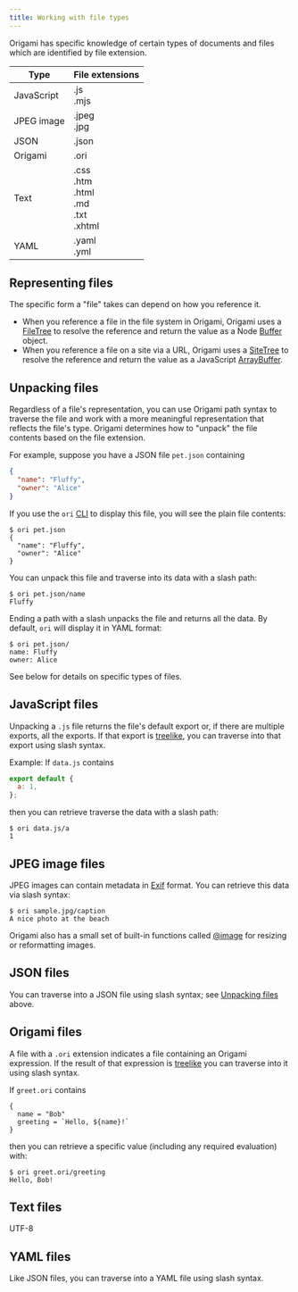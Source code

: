 ```yaml
---
title: Working with file types
---
```


Origami has specific knowledge of certain types of documents and files which are identified by file extension.

| Type       | File extensions                                |
| ---------- | ---------------------------------------------- |
| JavaScript | .js<br>.mjs                                    |
| JPEG image | .jpeg<br>.jpg                                  |
| JSON       | .json                                          |
| Origami    | .ori                                           |
| Text       | .css<br>.htm<br>.html<br>.md<br>.txt<br>.xhtml |
| YAML       | .yaml<br>.yml                                  |

## Representing files

The specific form a "file" takes can depend on how you reference it.

- When you reference a file in the file system in Origami, Origami uses a [FileTree](/async-tree/FileTree.html) to resolve the reference and return the value as a Node [Buffer](https://nodejs.org/api/buffer.html) object.
- When you reference a file on a site via a URL, Origami uses a [SiteTree](/async-tree/SiteTree.html) to resolve the reference and return the value as a JavaScript [ArrayBuffer](https://developer.mozilla.org/en-US/docs/Web/JavaScript/Reference/Global_Objects/ArrayBuffer).

## Unpacking files

Regardless of a file's representation, you can use Origami path syntax to traverse the file and work with a more meaningful representation that reflects the file's type. Origami determines how to "unpack" the file contents based on the file extension.

For example, suppose you have a JSON file `pet.json` containing

```json
{
  "name": "Fluffy",
  "owner": "Alice"
}
```

If you use the `ori` [CLI](/cli) to display this file, you will see the plain file contents:

```console
$ ori pet.json
{
  "name": "Fluffy",
  "owner": "Alice"
}
```

You can unpack this file and traverse into its data with a slash path:

```console
$ ori pet.json/name
Fluffy
```

Ending a path with a slash unpacks the file and returns all the data. By default, `ori` will display it in YAML format:

```console
$ ori pet.json/
name: Fluffy
owner: Alice
```

See below for details on specific types of files.

## JavaScript files

Unpacking a `.js` file returns the file's default export or, if there are multiple exports, all the exports. If that export is [treelike](/async-tree/treelike), you can traverse into that export using slash syntax.

Example: If `data.js` contains

```js
export default {
  a: 1,
};
```

then you can retrieve traverse the data with a slash path:

```console
$ ori data.js/a
1
```

## JPEG image files

JPEG images can contain metadata in [Exif](https://en.wikipedia.org/wiki/Exif) format. You can retrieve this data via slash syntax:

```console
$ ori sample.jpg/caption
A nice photo at the beach
```

Origami also has a small set of built-in functions called [@image](/builtins/@image.html) for resizing or reformatting images.

## JSON files

You can traverse into a JSON file using slash syntax; see [Unpacking files](#unpacking-files) above.

## Origami files

A file with a `.ori` extension indicates a file containing an Origami expression. If the result of that expression is [treelike](/async-tree/treelike) you can traverse into it using slash syntax.

If `greet.ori` contains

```
{
  name = "Bob"
  greeting = `Hello, ${name}!`
}
```

then you can retrieve a specific value (including any required evaluation) with:

```console
$ ori greet.ori/greeting
Hello, Bob!
```

## Text files

UTF-8

## YAML files

Like JSON files, you can traverse into a YAML file using slash syntax.
